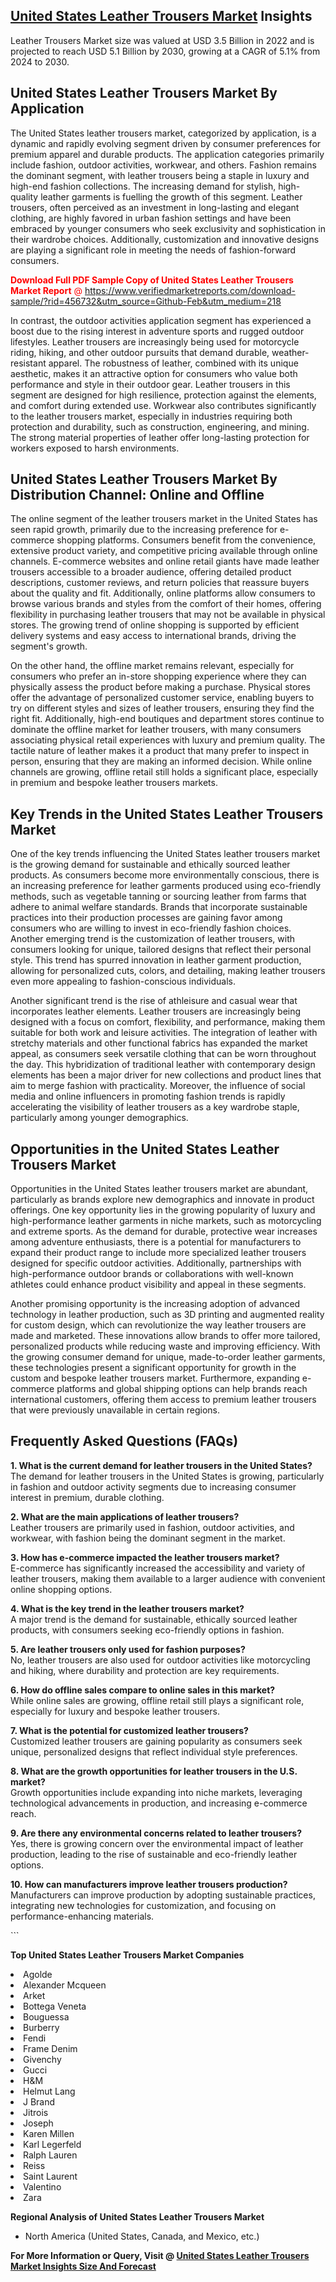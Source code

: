 <h2><a href="https://www.verifiedmarketreports.com/download-sample/?rid=456732&amp;utm_source=Github-Feb&amp;utm_medium=218" target="_blank">United States Leather Trousers Market</a> Insights</h2><p>Leather Trousers Market size was valued at USD 3.5 Billion in 2022 and is projected to reach USD 5.1 Billion by 2030, growing at a CAGR of 5.1% from 2024 to 2030.</p><p> <h2>United States Leather Trousers Market By Application</h2> <p>The United States leather trousers market, categorized by application, is a dynamic and rapidly evolving segment driven by consumer preferences for premium apparel and durable products. The application categories primarily include fashion, outdoor activities, workwear, and others. Fashion remains the dominant segment, with leather trousers being a staple in luxury and high-end fashion collections. The increasing demand for stylish, high-quality leather garments is fuelling the growth of this segment. Leather trousers, often perceived as an investment in long-lasting and elegant clothing, are highly favored in urban fashion settings and have been embraced by younger consumers who seek exclusivity and sophistication in their wardrobe choices. Additionally, customization and innovative designs are playing a significant role in meeting the needs of fashion-forward consumers.</p> <p><p><span class=""><span style="color: #ff0000;"><strong>Download Full PDF Sample Copy of United States Leather Trousers Market Report</strong> @ </span><a href="https://www.verifiedmarketreports.com/download-sample/?rid=456732&amp;utm_source=Github-Feb&amp;utm_medium=218" target="_blank">https://www.verifiedmarketreports.com/download-sample/?rid=456732&amp;utm_source=Github-Feb&amp;utm_medium=218</a></span></p></p> <p>In contrast, the outdoor activities application segment has experienced a boost due to the rising interest in adventure sports and rugged outdoor lifestyles. Leather trousers are increasingly being used for motorcycle riding, hiking, and other outdoor pursuits that demand durable, weather-resistant apparel. The robustness of leather, combined with its unique aesthetic, makes it an attractive option for consumers who value both performance and style in their outdoor gear. Leather trousers in this segment are designed for high resilience, protection against the elements, and comfort during extended use. Workwear also contributes significantly to the leather trousers market, especially in industries requiring both protection and durability, such as construction, engineering, and mining. The strong material properties of leather offer long-lasting protection for workers exposed to harsh environments.</p> <h2>United States Leather Trousers Market By Distribution Channel: Online and Offline</h2> <p>The online segment of the leather trousers market in the United States has seen rapid growth, primarily due to the increasing preference for e-commerce shopping platforms. Consumers benefit from the convenience, extensive product variety, and competitive pricing available through online channels. E-commerce websites and online retail giants have made leather trousers accessible to a broader audience, offering detailed product descriptions, customer reviews, and return policies that reassure buyers about the quality and fit. Additionally, online platforms allow consumers to browse various brands and styles from the comfort of their homes, offering flexibility in purchasing leather trousers that may not be available in physical stores. The growing trend of online shopping is supported by efficient delivery systems and easy access to international brands, driving the segment's growth.</p> <p>On the other hand, the offline market remains relevant, especially for consumers who prefer an in-store shopping experience where they can physically assess the product before making a purchase. Physical stores offer the advantage of personalized customer service, enabling buyers to try on different styles and sizes of leather trousers, ensuring they find the right fit. Additionally, high-end boutiques and department stores continue to dominate the offline market for leather trousers, with many consumers associating physical retail experiences with luxury and premium quality. The tactile nature of leather makes it a product that many prefer to inspect in person, ensuring that they are making an informed decision. While online channels are growing, offline retail still holds a significant place, especially in premium and bespoke leather trousers markets.</p> <h2>Key Trends in the United States Leather Trousers Market</h2> <p>One of the key trends influencing the United States leather trousers market is the growing demand for sustainable and ethically sourced leather products. As consumers become more environmentally conscious, there is an increasing preference for leather garments produced using eco-friendly methods, such as vegetable tanning or sourcing leather from farms that adhere to animal welfare standards. Brands that incorporate sustainable practices into their production processes are gaining favor among consumers who are willing to invest in eco-friendly fashion choices. Another emerging trend is the customization of leather trousers, with consumers looking for unique, tailored designs that reflect their personal style. This trend has spurred innovation in leather garment production, allowing for personalized cuts, colors, and detailing, making leather trousers even more appealing to fashion-conscious individuals.</p> <p>Another significant trend is the rise of athleisure and casual wear that incorporates leather elements. Leather trousers are increasingly being designed with a focus on comfort, flexibility, and performance, making them suitable for both work and leisure activities. The integration of leather with stretchy materials and other functional fabrics has expanded the market appeal, as consumers seek versatile clothing that can be worn throughout the day. This hybridization of traditional leather with contemporary design elements has been a major driver for new collections and product lines that aim to merge fashion with practicality. Moreover, the influence of social media and online influencers in promoting fashion trends is rapidly accelerating the visibility of leather trousers as a key wardrobe staple, particularly among younger demographics.</p> <h2>Opportunities in the United States Leather Trousers Market</h2> <p>Opportunities in the United States leather trousers market are abundant, particularly as brands explore new demographics and innovate in product offerings. One key opportunity lies in the growing popularity of luxury and high-performance leather garments in niche markets, such as motorcycling and extreme sports. As the demand for durable, protective wear increases among adventure enthusiasts, there is a potential for manufacturers to expand their product range to include more specialized leather trousers designed for specific outdoor activities. Additionally, partnerships with high-performance outdoor brands or collaborations with well-known athletes could enhance product visibility and appeal in these segments.</p> <p>Another promising opportunity is the increasing adoption of advanced technology in leather production, such as 3D printing and augmented reality for custom design, which can revolutionize the way leather trousers are made and marketed. These innovations allow brands to offer more tailored, personalized products while reducing waste and improving efficiency. With the growing consumer demand for unique, made-to-order leather garments, these technologies present a significant opportunity for growth in the custom and bespoke leather trousers market. Furthermore, expanding e-commerce platforms and global shipping options can help brands reach international customers, offering them access to premium leather trousers that were previously unavailable in certain regions.</p> <h2>Frequently Asked Questions (FAQs)</h2> <p><strong>1. What is the current demand for leather trousers in the United States?</strong><br> The demand for leather trousers in the United States is growing, particularly in fashion and outdoor activity segments due to increasing consumer interest in premium, durable clothing.</p> <p><strong>2. What are the main applications of leather trousers?</strong><br> Leather trousers are primarily used in fashion, outdoor activities, and workwear, with fashion being the dominant segment in the market.</p> <p><strong>3. How has e-commerce impacted the leather trousers market?</strong><br> E-commerce has significantly increased the accessibility and variety of leather trousers, making them available to a larger audience with convenient online shopping options.</p> <p><strong>4. What is the key trend in the leather trousers market?</strong><br> A major trend is the demand for sustainable, ethically sourced leather products, with consumers seeking eco-friendly options in fashion.</p> <p><strong>5. Are leather trousers only used for fashion purposes?</strong><br> No, leather trousers are also used for outdoor activities like motorcycling and hiking, where durability and protection are key requirements.</p> <p><strong>6. How do offline sales compare to online sales in this market?</strong><br> While online sales are growing, offline retail still plays a significant role, especially for luxury and bespoke leather trousers.</p> <p><strong>7. What is the potential for customized leather trousers?</strong><br> Customized leather trousers are gaining popularity as consumers seek unique, personalized designs that reflect individual style preferences.</p> <p><strong>8. What are the growth opportunities for leather trousers in the U.S. market?</strong><br> Growth opportunities include expanding into niche markets, leveraging technological advancements in production, and increasing e-commerce reach.</p> <p><strong>9. Are there any environmental concerns related to leather trousers?</strong><br> Yes, there is growing concern over the environmental impact of leather production, leading to the rise of sustainable and eco-friendly leather options.</p> <p><strong>10. How can manufacturers improve leather trousers production?</strong><br> Manufacturers can improve production by adopting sustainable practices, integrating new technologies for customization, and focusing on performance-enhancing materials.</p> ```</p><p><strong>Top United States Leather Trousers Market Companies</strong></p><div data-test-id=""><p><li>Agolde</li><li> Alexander Mcqueen</li><li> Arket</li><li> Bottega Veneta</li><li> Bouguessa</li><li> Burberry</li><li> Fendi</li><li> Frame Denim</li><li> Givenchy</li><li> Gucci</li><li> H&M</li><li> Helmut Lang</li><li> J Brand</li><li> Jitrois</li><li> Joseph</li><li> Karen Millen</li><li> Karl Legerfeld</li><li> Ralph Lauren</li><li> Reiss</li><li> Saint Laurent</li><li> Valentino</li><li> Zara</li></p><div><strong>Regional Analysis of&nbsp;United States Leather Trousers Market</strong></div><ul><li dir="ltr"><p dir="ltr">North America&nbsp;(United States, Canada, and Mexico, etc.)</p></li></ul><p><strong>For More Information or Query, Visit @&nbsp;</strong><strong><a href="https://www.verifiedmarketreports.com/product/leather-trousers-market/?utm_source=Github-Feb&amp;utm_medium=218" target="_blank">United States Leather Trousers Market Insights Size And Forecast</a></strong></p></div>
